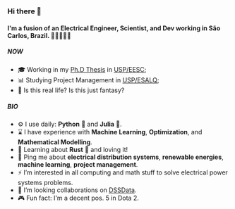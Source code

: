 ### Hi there 👋

#### I'm a fusion of an Electrical Engineer, Scientist, and Dev working in São Carlos, Brazil. 👷👨‍🔬👨‍💻


##### NOW

- 🎓 Working in my [Ph.D Thesis](https://bv.fapesp.br/en/bolsas/184201/power-distribution-system-expansion-planning-considering-the-hosting-capacity-of-distributed-energy/)
in [USP/EESC](https://eesc.usp.br/en/);
- 📊 Studying Project Management in [USP/ESALQ](https://en.mbauspesalq.com/cursos/mba-in-project-management/);
- 👑 Is this real life? Is this just fantasy?

##### BIO

- ⚙️ I use daily: **Python** 🐍 and **Julia** 💜.
- ⌛ I have experience with **Machine Learning**, **Optimization**, and **Mathematical Modelling**.
- 🌱 Learning about **Rust** 🦀 and loving it!
- 💬 Ping me about **electrical distribution systems**, **renewable energies**, **machine learning**, **project management**.
- ⚡ I’m interested in all computing and math stuff to solve electrical power systems problems.
- 💞️ I’m looking  collaborations on [DSSData](https://github.com/felipemarkson/dssdata).
- 🎮 Fun fact: I'm a decent pos. 5 in Dota 2.




<!---
felipemarkson/felipemarkson is a ✨ special ✨ repository because its `README.md` (this file) appears on your GitHub profile.
You can click the Preview link to take a look at your changes.
--->
